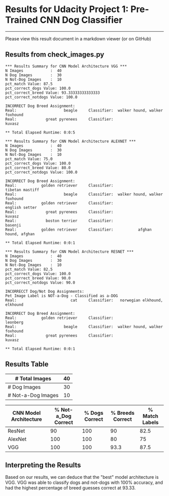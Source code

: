 # Results for Udacity Project 1: Pre-Trained CNN Dog Classifier
--- 
Please view this result document in a markdown viewer (or on GitHub)

## Results from check_images.py

```
*** Results Summary for CNN Model Architecture VGG ***
N Images            :  40
N Dog Images        :  30
N Not-Dog Images    :  10
pct_match Value: 87.5
pct_correct_dogs Value: 100.0
pct_correct_breed Value: 93.33333333333333
pct_correct_notdogs Value: 100.0

INCORRECT Dog Breed Assignment:
Real:                     beagle     Classifier:  walker hound, walker foxhound
Real:             great pyrenees     Classifier:                         kuvasz

** Total Elapsed Runtime: 0:0:5
```

```
*** Results Summary for CNN Model Architecture ALEXNET ***
N Images            :  40
N Dog Images        :  30
N Not-Dog Images    :  10
pct_match Value: 75.0
pct_correct_dogs Value: 100.0
pct_correct_breed Value: 80.0
pct_correct_notdogs Value: 100.0

INCORRECT Dog Breed Assignment:
Real:           golden retriever     Classifier:                tibetan mastiff
Real:                     beagle     Classifier:  walker hound, walker foxhound
Real:           golden retriever     Classifier:                 english setter
Real:             great pyrenees     Classifier:                         kuvasz
Real:             boston terrier     Classifier:                        basenji
Real:           golden retriever     Classifier:           afghan hound, afghan

** Total Elapsed Runtime: 0:0:1
```

```
*** Results Summary for CNN Model Architecture RESNET ***
N Images            :  40
N Dog Images        :  30
N Not-Dog Images    :  10
pct_match Value: 82.5
pct_correct_dogs Value: 100.0
pct_correct_breed Value: 90.0
pct_correct_notdogs Value: 90.0

INCORRECCT Dog/Not Dog Assignments:
Pet Image Label is NOT-a-Dog - Classified as a-DOG
Real:                        cat     Classifier:   norwegian elkhound, elkhound

INCORRECT Dog Breed Assignment:
Real:           golden retriever     Classifier:                       leonberg
Real:                     beagle     Classifier:  walker hound, walker foxhound
Real:             great pyrenees     Classifier:                         kuvasz

** Total Elapsed Runtime: 0:0:1
```

## Results Table
| # Total Images     	| 40 	|
|--------------------	|----	|
| # Dog Images       	| 30 	|
| # Not-a-Dog Images 	| 10 	|

| CNN Model Architecture 	| % Not-a_Dog Correct 	| % Dogs Correct 	| % Breeds Correct 	| % Match Labels 	|
|------------------------	|---------------------	|----------------	|------------------	|----------------	|
| ResNet                 	| 90                  	| 100            	| 90               	| 82.5           	|
| AlexNet                	| 100                 	| 100            	| 80               	| 75             	|
| VGG                    	| 100                 	| 100            	| 93.3             	| 87.5           	|

## Interpreting the Results

Based on our results, we can deduce that the "best" model architecture is VGG. VGG was able to classify dogs and not-dogs with 100% accuracy, and had the highest percentage of breed guesses correct at 93.33.

